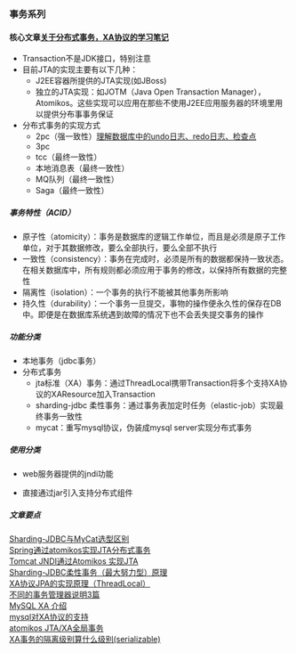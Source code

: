 ### 事务系列

#### 核心文章[关于分布式事务，XA协议的学习笔记](https://www.cnblogs.com/monkeyblog/p/10449363.html)

* Transaction不是JDK接口，特别注意
* 目前JTA的实现主要有以下几种：
    - J2EE容器所提供的JTA实现(如JBoss)
    - 独立的JTA实现：如JOTM（Java Open Transaction Manager），Atomikos。这些实现可以应用在那些不使用J2EE应用服务器的环境里用以提供分布事事务保证
* 分布式事务的实现方式
    - 2pc（强一致性）[理解数据库中的undo日志、redo日志、检查点](https://www.cnblogs.com/l1pe1/p/8327849.html)
    - 3pc
    - tcc（最终一致性）
    - 本地消息表（最终一致性）
    - MQ队列（最终一致性）
    - Saga（最终一致性）

##### 事务特性（ACID）
- 原子性（atomicity）：事务是数据库的逻辑工作单位，而且是必须是原子工作单位，对于其数据修改，要么全部执行，要么全部不执行
- 一致性（consistency）：事务在完成时，必须是所有的数据都保持一致状态。在相关数据库中，所有规则都必须应用于事务的修改，以保持所有数据的完整性
- 隔离性（isolation）：一个事务的执行不能被其他事务所影响
- 持久性（durability）：一个事务一旦提交，事物的操作便永久性的保存在DB中。即便是在数据库系统遇到故障的情况下也不会丢失提交事务的操作

##### 功能分类
* 本地事务（jdbc事务）
* 分布式事务
    - jta标准（XA）事务：通过ThreadLocal携带Transaction将多个支持XA协议的XAResource加入Transaction
    - sharding-jdbc 柔性事务：通过事务表加定时任务（elastic-job）实现最终事务一致性
    - mycat：重写mysql协议，伪装成mysql server实现分布式事务
    
##### 使用分类
* web服务器提供的jndi功能

* 直接通过jar引入支持分布式组件


##### 文章要点
[Sharding-JDBC与MyCat选型区别](https://www.jianshu.com/p/fdbaa2b6ba8d)  
[Spring通过atomikos实现JTA分布式事务](https://blog.csdn.net/weihao_/article/details/72782569)  
[Tomcat JNDI通过Atomikos 实现JTA](https://blog.csdn.net/xuyu_yt/article/details/77905553)  
[Sharding-JDBC柔性事务（最大努力型）原理](https://blog.csdn.net/weixin_34055787/article/details/91917214)  
[XA协议JPA的实现原理（ThreadLocal）](https://my.oschina.net/xianggao/blog/548493)  
[不同的事务管理器说明3篇](https://www.jianshu.com/p/3938e7172443)  
[MySQL XA 介绍](https://www.jianshu.com/p/7003d58ea182)  
[mysql对XA协议的支持](https://www.cnblogs.com/dennyzhangdd/p/10975192.html)  
[atomikos JTA/XA全局事务](https://www.jianshu.com/p/842acb795e05)  
[XA事务的隔离级别算什么级别(serializable)](https://www.zhihu.com/question/58308824)  

    
    

        
        
